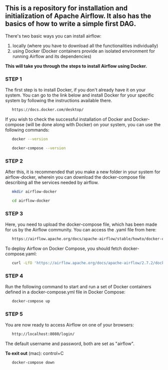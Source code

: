 ## This is a repository for installation and initialization of Apache Airflow. It also has the basics of how to write a simple first DAG.


There's two basic ways you can install airflow:
1. locally (where you have to download all the functionalities individually)
2. using Docker (Docker containers provide an isolated environment for running Airflow and its dependencies)

**This will take you through the steps to install Airflow using Docker.**

### STEP 1
The first step is to install Docker, if you don't already have it on your system. You can go to the link below and install Docker for your specific system by following the instructions available there.
 ```bash
    https://docs.docker.com/desktop/
 ```
If you wish to check the successful installation of Docker and Docker-compose (will be done along with Docker) on your system, you can use the following commands:
 ```bash
    docker --version
 ```
 ```bash
    docker-compose --version
 ```

### STEP 2
After this, it is recommended that you make a new folder in your system for airflow-docker, wherein you can download the docker-compose file describing all the services needed by airflow. 
 ```bash
    mkdir airflow-docker
 ```
 ```bash
    cd airflow-docker
 ```

### STEP 3
Here, you need to upload the docker-compose file, which has been made for us by the Airflow community. You can access the .yaml file from here:
 ```bash
    https://airflow.apache.org/docs/apache-airflow/stable/howto/docker-compose/index.html
 ```
To deploy Airflow on Docker Compose, you should fetch docker-compose.yaml:
 ```bash
    curl -LfO 'https://airflow.apache.org/docs/apache-airflow/2.7.2/docker-compose.yaml'
 ```

### STEP 4
Run the following command to start and run a set of Docker containers defined in a docker-compose.yml file in Docker Compose:
 ```bash
    docker-compose up
 ```

### STEP 5
You are now ready to access Airflow on one of your browsers:
```bash
   http://localhost:8080/login/
```
The default username and password, both are set as "airflow". 



**To exit out**
(mac): control+C 
 ```bash
    docker-compose down
 ```
